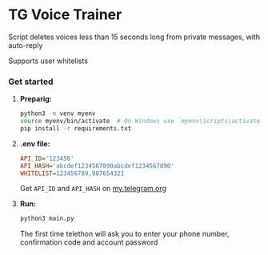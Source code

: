 # TG Voice Trainer

Script deletes voices less than 15 seconds long from private messages, with auto-reply

Supports user whitelists 

### Get started

1. **Preparig:**
    ```bash
    python3 -m venv myenv
    source myenv/bin/activate  # On Windows use `myenv\Scripts\activate`
    pip install -r requirements.txt
    ```

2. **.env file:**
    ```ini
    API_ID='123456'
    API_HASH='abcdef1234567890abcdef1234567890'
    WHITELIST=123456789,987654321
    ```

    Get `API_ID` and `API_HASH` on [my.telegram.org](https://my.telegram.org)

3. **Run:**
   ```bash
   python3 main.py
   ```

   The first time telethon will ask you to enter your phone number, confirmation code and account password
